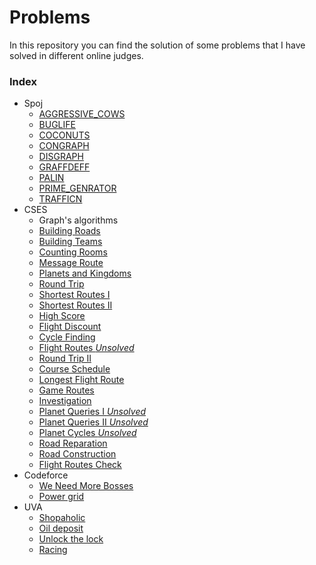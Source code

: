 # Problems
In this repository you can find the solution of some problems that I have solved in different online judges.

### Index
- Spoj
    - [AGGRESSIVE_COWS](spoj/aggressive_cows.cpp)
    - [BUGLIFE](spoj/buglife.cpp)
    - [COCONUTS](spoj/coconuts.cpp)
    - [CONGRAPH](spoj/congraph.cpp)
    - [DISGRAPH](spoj/disgraph.cpp)
    - [GRAFFDEFF](spoj/graffdef.cpp)
    - [PALIN](spoj/palin.cpp)
    - [PRIME_GENRATOR](spoj/prime_generator.cpp)
    - [TRAFFICN](spoj/trafficn.cpp)
- CSES
    - Graph's algorithms
    - [Building Roads](cses/graphs/building_roads.cpp)
    - [Building Teams](cses/graphs/building_teams.cpp)
    - [Counting Rooms](cses/graphs/counting_rooms.cpp)
    - [Message Route](cses/graphs/message_route.cpp)
    - [Planets and Kingdoms](cses/graphs/planets_and_kingdoms.cpp)
    - [Round Trip](cses/graphs/round_trip.cpp)
    - [Shortest Routes I](cses/graphs/shortest_routes_i.cpp)
    - [Shortest Routes II](cses/graphs/shortest_routes_ii.cpp)
    - [High Score](cses/graphs/high_score.cpp)
    - [Flight Discount](cses/graphs/flight_discount.cpp)
    - [Cycle Finding](cses/graphs/cycle_finding.cpp)
    - [Flight Routes _Unsolved_](cses/graphs/flight_routes.cpp)
    - [Round Trip II](cses/graphs/round_trip_II.cpp)
    - [Course Schedule](cses/graphs/course_schedule.cpp)
    - [Longest Flight Route](cses/graphs/longest_flight_route.cpp)
    - [Game Routes](cses/graphs/game_routes.cpp)
    - [Investigation](cses/graphs/investigation.cpp)
    - [Planet Queries I _Unsolved_](cses/graphs/planet_queries_I.cpp)
    - [Planet Queries II _Unsolved_](cses/graphs/planet_queries_II.cpp)
    - [Planet Cycles _Unsolved_](cses/graphs/plantes_cycles.cpp)
    - [Road Reparation](cses/graphs/road_reparation.cpp)
    - [Road Construction](cses/graphs/road_construction.cpp)
    - [Flight Routes Check](cses/graphs/flight_routes_check.cpp)
- Codeforce
    - [We Need More Bosses](codeforce/we_need_more_bosses.cpp)
    - [Power grid](codeforce/power_grid.cpp)
- UVA
    - [Shopaholic](uva/shopaholic.cpp)
    - [Oil deposit](uva/oil_deposit.cpp)
    - [Unlock the lock](uva/unlock_the_lock.cpp)
    - [Racing](uva/racing.cpp)